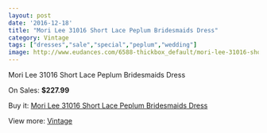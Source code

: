 ```yaml
---
layout: post
date: '2016-12-18'
title: "Mori Lee 31016 Short Lace Peplum Bridesmaids Dress"
category: Vintage
tags: ["dresses","sale","special","peplum","wedding"]
image: http://www.eudances.com/6588-thickbox_default/mori-lee-31016-short-lace-peplum-bridesmaids-dress.jpg
---
```

Mori Lee 31016 Short Lace Peplum Bridesmaids Dress

On Sales: **$227.99**
<a href="https://www.eudances.com/en/vintage/2417-mori-lee-31016-short-lace-peplum-bridesmaids-dress.html"><amp-img layout="responsive" width="600" height="600" src="//www.eudances.com/6588-thickbox_default/mori-lee-31016-short-lace-peplum-bridesmaids-dress.jpg" alt="Mori Lee 31016 Short Lace Peplum Bridesmaids Dress 0" /></a>
<a href="https://www.eudances.com/en/vintage/2417-mori-lee-31016-short-lace-peplum-bridesmaids-dress.html"><amp-img layout="responsive" width="600" height="600" src="//www.eudances.com/6589-thickbox_default/mori-lee-31016-short-lace-peplum-bridesmaids-dress.jpg" alt="Mori Lee 31016 Short Lace Peplum Bridesmaids Dress 1" /></a>

Buy it: [Mori Lee 31016 Short Lace Peplum Bridesmaids Dress](https://www.eudances.com/en/vintage/2417-mori-lee-31016-short-lace-peplum-bridesmaids-dress.html "Mori Lee 31016 Short Lace Peplum Bridesmaids Dress")

View more: [Vintage](https://www.eudances.com/en/29-vintage "Vintage")
